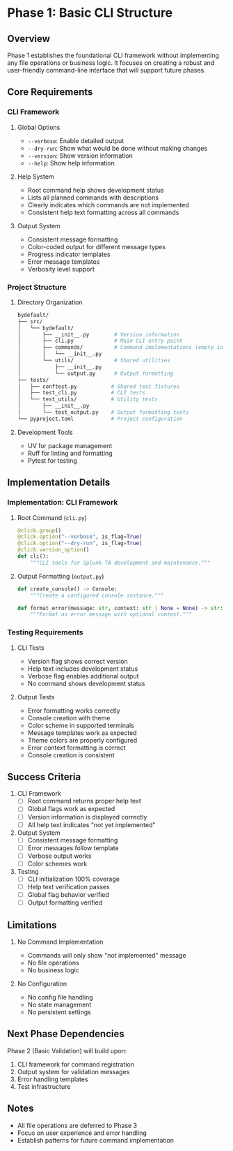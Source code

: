# Phase 1: Basic CLI Structure

## Overview

Phase 1 establishes the foundational CLI framework without implementing any file operations or business logic. It focuses on creating a robust and user-friendly command-line interface that will support future phases.

## Core Requirements

### CLI Framework

1. Global Options
   - `--verbose`: Enable detailed output
   - `--dry-run`: Show what would be done without making changes
   - `--version`: Show version information
   - `--help`: Show help information

2. Help System
   - Root command help shows development status
   - Lists all planned commands with descriptions
   - Clearly indicates which commands are not implemented
   - Consistent help text formatting across all commands

3. Output System
   - Consistent message formatting
   - Color-coded output for different message types
   - Progress indicator templates
   - Error message templates
   - Verbosity level support

### Project Structure

1. Directory Organization

   ```bash
   bydefault/
   ├── src/
   │   └── bydefault/
   │       ├── __init__.py        # Version information
   │       ├── cli.py             # Main CLI entry point
   │       ├── commands/          # Command implementations (empty in P1)
   │       │   └── __init__.py
   │       └── utils/             # Shared utilities
   │           ├── __init__.py
   │           └── output.py      # Output formatting
   ├── tests/
   │   ├── conftest.py           # Shared test fixtures
   │   ├── test_cli.py           # CLI tests
   │   └── test_utils/           # Utility tests
   │       ├── __init__.py
   │       └── test_output.py    # Output formatting tests
   └── pyproject.toml            # Project configuration
   ```

2. Development Tools
   - UV for package management
   - Ruff for linting and formatting
   - Pytest for testing

## Implementation Details

### Implementation: CLI Framework

1. Root Command (`cli.py`)

   ```python
   @click.group()
   @click.option("--verbose", is_flag=True)
   @click.option("--dry-run", is_flag=True)
   @click.version_option()
   def cli():
       """CLI tools for Splunk TA development and maintenance."""
   ```

2. Output Formatting (`output.py`)

   ```python
   def create_console() -> Console:
       """Create a configured console instance."""
   
   def format_error(message: str, context: str | None = None) -> str:
       """Format an error message with optional context."""
   ```

### Testing Requirements

1. CLI Tests
   - Version flag shows correct version
   - Help text includes development status
   - Verbose flag enables additional output
   - No command shows development status

2. Output Tests
   - Error formatting works correctly
   - Console creation with theme
   - Color scheme in supported terminals
   - Message templates work as expected
   - Theme colors are properly configured
   - Error context formatting is correct
   - Console creation is consistent

## Success Criteria

1. CLI Framework
   - [ ] Root command returns proper help text
   - [ ] Global flags work as expected
   - [ ] Version information is displayed correctly
   - [ ] All help text indicates "not yet implemented"

2. Output System
   - [ ] Consistent message formatting
   - [ ] Error messages follow template
   - [ ] Verbose output works
   - [ ] Color schemes work

3. Testing
   - [ ] CLI initialization 100% coverage
   - [ ] Help text verification passes
   - [ ] Global flag behavior verified
   - [ ] Output formatting verified

## Limitations

1. No Command Implementation
   - Commands will only show "not implemented" message
   - No file operations
   - No business logic

2. No Configuration
   - No config file handling
   - No state management
   - No persistent settings

## Next Phase Dependencies

Phase 2 (Basic Validation) will build upon:

1. CLI framework for command registration
2. Output system for validation messages
3. Error handling templates
4. Test infrastructure

## Notes

- All file operations are deferred to Phase 3
- Focus on user experience and error handling
- Establish patterns for future command implementation
